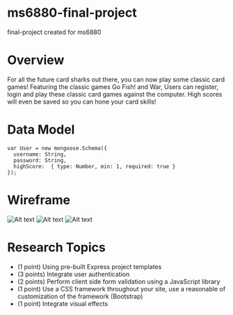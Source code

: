 # ms6880-final-project
final-project created for ms6880

# Overview

For all the future card sharks out there, you can now play some classic card games!  Featuring the classic games Go Fish! and War, Users can register, login and play these classic card games against the computer.  High scores will even be saved so you can hone your card skills!

# Data Model
```
var User = new mongoose.Schema({
  username: String,
  password: String,
  highScore:  { type: Number, min: 1, required: true }
});
```
# Wireframe

![Alt text](https://github.com/nyu-csci-ua-0480-002-fall-2015/ms6880-final-project/blob/master/img/login.jpg)
![Alt text](https://github.com/nyu-csci-ua-0480-002-fall-2015/ms6880-final-project/blob/master/img/goFish.jpg)
![Alt text](https://github.com/nyu-csci-ua-0480-002-fall-2015/ms6880-final-project/blob/master/img/highScore.jpg)

# Research Topics

* (1 point) Using pre-built Express project templates
* (3 points) Integrate user authentication
* (2 points) Perform client side form validation using a JavaScript library
* (1 point) Use a CSS framework throughout your site, use a reasonable of customization of the framework (Bootstrap)
* (1 point) Integrate visual effects



